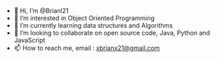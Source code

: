 - 👋 Hi, I’m @Brianl21
- 👀 I’m interested in Object Oriented Programming
- 🌱 I’m currently learning data structures and Algorithms
- 💞️ I’m looking to collaborate on open source code, Java, Python and JavaScript
- 📫 How to reach me, email : xbrianx21@gmail.com

<!---
YSLBRIAN/YSLBRIAN is a ✨ special ✨ repository because its `README.md` (this file) appears on your GitHub profile.
You can click the Preview link to take a look at your changes.
--->
